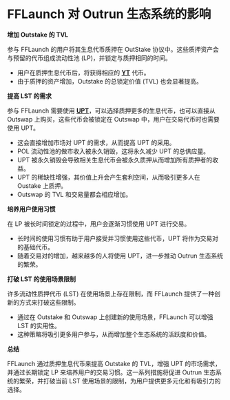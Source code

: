 # FFLaunch 对 Outrun 生态系统的影响

**增加 Outstake 的 TVL**

参与 FFLaunch 的用户将其生息代币质押在 OutStake 协议中。这些质押资产会与预留的代币组成流动性池 (LP)，并锁定与质押相同的时间。

* 用户在质押生息代币后，将获得相应的 [**YT**](https://outrun.gitbook.io/doc/v/zh/outstake/yield-tokenization/yt) 代币。
* 由于质押的资产增加，Outstake 的总锁定价值 (TVL) 也会显著提高。

**提高 LST 的需求**

参与 FFLaunch 需要使用 [**UPT**](../outstake/yield-tokenization/upt.md)，可以选择质押更多的生息代币，也可以直接从 Outswap 上购买，这些代币会被锁定在 Outswap 中，用户在交易代币时也需要使用 UPT。

* 这会直接增加市场对 UPT 的需求，从而提高 UPT 的采用。
* POL 流动性池的做市收入被永久销毁，这将永久减少 UPT 的总供应量。
* UPT 被永久销毁会导致相关生息代币会被永久质押从而增加所有质押者的收益。
* UPT 的稀缺性增强，其价值上升会产生套利空间，从而吸引更多人在 Oustake 上质押。
* Outswap 的 TVL 和交易量都会相应增加。

**培养用户使用习惯**

在 LP 被长时间锁定的过程中，用户会逐渐习惯使用 UPT 进行交易。

* 长时间的使用习惯有助于用户接受并习惯使用这些代币，UPT 将作为交易对的基础代币。
* 随着交易对的增加，越来越多的人将使用 UPT，进一步推动 Outrun 生态系统的繁荣。

**打破 LST 的使用场景限制**

许多流动性质押代币 (LST) 在使用场景上存在限制，而 FFLaunch 提供了一种创新的方式来打破这些限制。

* 通过在 Outstake 和 Outswap 上创建新的使用场景，FFLaunch 可以增强 LST 的实用性。
* 这种策略将吸引更多用户参与，从而增加整个生态系统的活跃度和价值。

**总结**

FFLaunch 通过质押生息代币来提高 Outstake 的 TVL，增强 UPT 的市场需求，并通过长期锁定 LP 来培养用户的交易习惯。这一系列措施将促进 Outrun 生态系统的繁荣，并打破当前 LST 使用场景的限制，为用户提供更多元化和有吸引力的选择。
